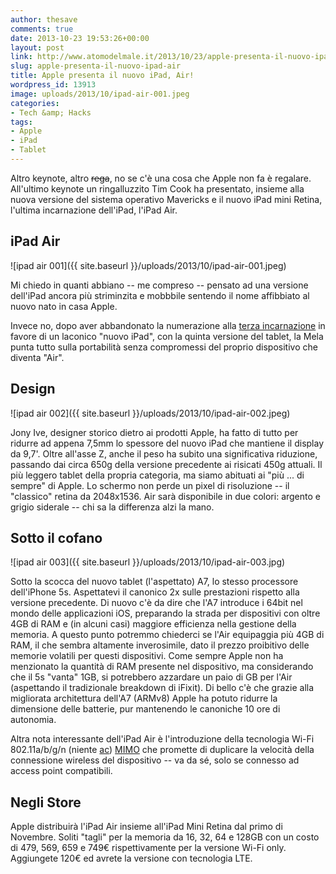 ```yaml
---
author: thesave
comments: true
date: 2013-10-23 19:53:26+00:00
layout: post
link: http://www.atomodelmale.it/2013/10/23/apple-presenta-il-nuovo-ipad-air/
slug: apple-presenta-il-nuovo-ipad-air
title: Apple presenta il nuovo iPad, Air!
wordpress_id: 13913
image: uploads/2013/10/ipad-air-001.jpeg
categories:
- Tech &amp; Hacks
tags:
- Apple
- iPad
- Tablet
---
```


Altro keynote, altro <del>rega</del>, no se c'è una cosa che Apple non fa è regalare. All'ultimo keynote un ringalluzzito Tim Cook ha presentato, insieme alla nuova versione del sistema operativo Mavericks e il nuovo iPad mini Retina, l'ultima incarnazione dell'iPad, l'iPad Air.

## iPad Air

![ipad air 001]({{ site.baseurl }}/uploads/2013/10/ipad-air-001.jpeg)

Mi chiedo in quanti abbiano -- me compreso -- pensato ad una versione dell'iPad ancora più striminzita e mobbbile sentendo il nome affibbiato al nuovo nato in casa Apple.

Invece no, dopo aver abbandonato la numerazione alla [terza incarnazione](/2012/03/09/apple-presenta-il-nuovo-ipad.html) in favore di un laconico "nuovo iPad", con la quinta versione del tablet, la Mela punta tutto sulla portabilità senza compromessi del proprio dispositivo che diventa "Air".

## Design

![ipad air 002]({{ site.baseurl }}/uploads/2013/10/ipad-air-002.jpeg)

Jony Ive, designer storico dietro ai prodotti Apple, ha fatto di tutto per ridurre ad appena 7,5mm lo spessore del nuovo iPad che mantiene il display da 9,7'. Oltre all'asse Z, anche il peso ha subito una significativa riduzione, passando dai circa 650g della versione precedente ai risicati 450g attuali. Il più leggero tablet della propria categoria, ma siamo abituati ai "più ... di sempre" di Apple. Lo schermo non perde un pixel di risoluzione -- il "classico" retina da 2048x1536. Air sarà disponibile in due colori: argento e grigio siderale -- chi sa la differenza alzi la mano.

## Sotto il cofano

![ipad air 003]({{ site.baseurl }}/uploads/2013/10/ipad-air-003.jpg)

Sotto la scocca del nuovo tablet (l'aspettato) A7, lo stesso processore dell'iPhone 5s. Aspettatevi il canonico 2x sulle prestazioni rispetto alla versione precedente. Di nuovo c'è da dire che l'A7 introduce i 64bit nel mondo delle applicazioni iOS, preparando la strada per dispositivi con oltre 4GB di RAM e (in alcuni casi) maggiore efficienza nella gestione della memoria. A questo punto potremmo chiederci se l'Air equipaggia più 4GB di RAM, il che sembra altamente inverosimile, dato il prezzo proibitivo delle memorie volatili per questi dispositivi. Come sempre Apple non ha menzionato la quantità di RAM presente nel dispositivo, ma considerando che il 5s "vanta" 1GB, si potrebbero azzardare un paio di GB per l'Air (aspettando il tradizionale breakdown di iFixit). Di bello c'è che grazie alla migliorata architettura dell'A7 (ARMv8) Apple ha potuto ridurre la dimensione delle batterie, pur mantenendo le canoniche 10 ore di autonomia.

Altra nota interessante dell'iPad Air è l'introduzione della tecnologia Wi-Fi 802.11a/b/g/n (niente [ac](http://en.wikipedia.org/wiki/IEEE_802.11ac)) [MIMO](http://it.wikipedia.org/wiki/Multiple-input_and_multiple-output) che promette di duplicare la velocità della connessione wireless del dispositivo -- va da sé, solo se connesso ad access point compatibili.

## Negli Store

Apple distribuirà l'iPad Air insieme all'iPad Mini Retina dal primo di Novembre. Soliti "tagli" per la memoria da 16, 32, 64 e 128GB con un costo di 479, 569, 659 e 749€ rispettivamente per la versione Wi-Fi only. Aggiungete 120€ ed avrete la versione con tecnologia LTE.
